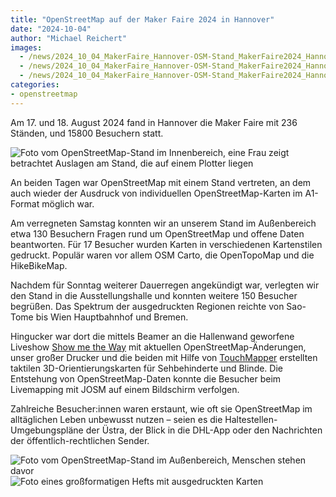 ```yaml
---
title: "OpenStreetMap auf der Maker Faire 2024 in Hannover"
date: "2024-10-04"
author: "Michael Reichert"
images:
  - /news/2024_10_04_MakerFaire_Hannover-OSM-Stand_MakerFaire2024_Hannover_Innenbereich.webp
  - /news/2024_10_04_MakerFaire_Hannover-OSM-Stand_MakerFaire2024_Hannover_Aussenbereich.webp
  - /news/2024_10_04_MakerFaire_Hannover-OSM-Stand_MakerFaire2024_Hannover_Karten.webp
categories:
- openstreetmap
---
```


Am 17. und 18. August 2024 fand in Hannover die Maker Faire mit 236 Ständen, und 15800 Besuchern statt.

![Foto vom OpenStreetMap-Stand im Innenbereich, eine Frau zeigt betrachtet Auslagen am Stand, die auf einem Plotter liegen](/news/2024_10_04_MakerFaire_Hannover-OSM-Stand_MakerFaire2024_Hannover_Innenbereich.webp)

An beiden Tagen war OpenStreetMap mit einem Stand vertreten, an dem auch wieder der Ausdruck von individuellen OpenStreetMap-Karten im A1-Format möglich war.

Am verregneten Samstag konnten wir an unserem Stand im Außenbereich etwa 130 Besuchern Fragen rund um OpenStreetMap und offene Daten beantworten. Für 17 Besucher wurden Karten in verschiedenen Kartenstilen gedruckt. Populär waren vor allem OSM Carto, die OpenTopoMap und die HikeBikeMap.

Nachdem für Sonntag weiterer Dauerregen angekündigt war, verlegten wir den Stand in die Ausstellungshalle und konnten weitere 150 Besucher begrüßen. Das Spektrum der ausgedruckten Regionen reichte von Sao-Tome bis Wien Hauptbahnhof und Bremen.

Hingucker war dort die mittels Beamer an die Hallenwand geworfene Liveshow [Show me the Way](https://osmlab.github.io/show-me-the-way/) mit aktuellen OpenStreetMap-Änderungen, unser großer Drucker und die beiden mit Hilfe von [TouchMapper](https://touch-mapper.org/) erstellten taktilen 3D-Orientierungskarten für Sehbehinderte und Blinde. Die Entstehung von OpenStreetMap-Daten konnte die Besucher beim Livemapping mit JOSM auf einem Bildschirm verfolgen.

Zahlreiche Besucher:innen waren erstaunt, wie oft sie OpenStreetMap im alltäglichen Leben unbewusst nutzen – seien es die Haltestellen-Umgebungspläne der Üstra, der Blick in die DHL-App oder den Nachrichten der öffentlich-rechtlichen Sender.

![Foto vom OpenStreetMap-Stand im Außenbereich, Menschen stehen davor](/news/2024_10_04_MakerFaire_Hannover-OSM-Stand_MakerFaire2024_Hannover_Aussenbereich.webp)
![Foto eines großformatigen Hefts mit ausgedruckten Karten](/news/2024_10_04_MakerFaire_Hannover-OSM-Stand_MakerFaire2024_Hannover_Karten.webp)
